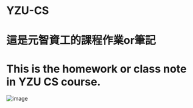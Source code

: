 # YZU-CS
# 這是元智資工的課程作業or筆記
# This is the homework or class note in YZU CS course.
![image](https://user-images.githubusercontent.com/108463217/195226482-64c82ab9-b64c-41c7-8636-c155eb2deb52.png)
